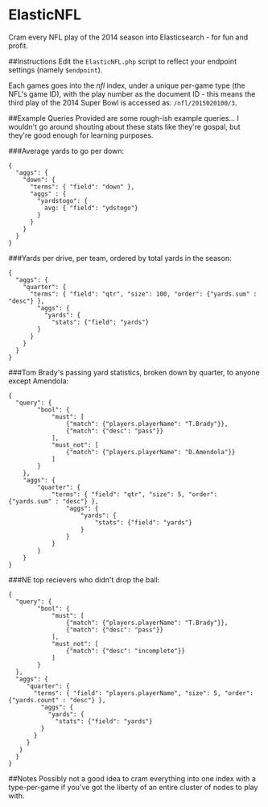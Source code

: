 # ElasticNFL
Cram every NFL play of the 2014 season into Elasticsearch - for fun and profit.

##Instructions
Edit the `ElasticNFL.php` script to reflect your endpoint settings (namely `$endpoint`).

Each games goes into the _nfl_ index, under a unique per-game type (the NFL's game ID), with the play number as the document ID - this means the third play of the 2014 Super Bowl is accessed as: `/nfl/2015020100/3`.

##Example Queries
Provided are some rough-ish example queries... I wouldn't go around shouting about these stats like they're gospal, but they're good enough for learning purposes.


###Average yards to go per down:
```
{  
  "aggs": {
    "down": {
      "terms": { "field": "down" },
      "aggs" : {
        "yardstogo": {
          avg: { "field": "ydstogo"}
        }
      }
    }
  }
}
```

###Yards per drive, per team, ordered by total yards in the season:
```
{    
  "aggs": {
    "quarter": {
      "terms": { "field": "qtr", "size": 100, "order": {"yards.sum" : "desc"} },
        "aggs": {
          "yards": {
            "stats": {"field": "yards"}
        }
      }
    }
  }
}
```

###Tom Brady's passing yard statistics, broken down by quarter, to anyone except Amendola:
```
{
  "query": {
 		"bool": {
 			"must": [
 				{"match": {"players.playerName": "T.Brady"}},
 				{"match": {"desc": "pass"}}
 			],
			"must_not": [
				{"match": {"players.playerName": "D.Amendola"}}
			]
 		}
 	},
	"aggs": {
		"quarter": {
			"terms": { "field": "qtr", "size": 5, "order": {"yards.sum" : "desc"} },
				"aggs": {
					"yards": {
						"stats": {"field": "yards"}
					}
				}
			}
		}
	}
}
```

###NE top recievers who didn't drop the ball:
```
{
  "query": {
 		"bool": {
 			"must": [
 				{"match": {"players.playerName": "T.Brady"}},
 				{"match": {"desc": "pass"}}
 			],
			"must_not": [
				{"match": {"desc": "incomplete"}}
			]
 		}
  },
  "aggs": {
     "quarter": {
       "terms": { "field": "players.playerName", "size": 5, "order": {"yards.count" : "desc"} },
         "aggs": {
           "yards": {
             "stats": {"field": "yards"}
         }
       }
     }
   }
  }
}
```


##Notes
Possibly not a good idea to cram everything into one index with a type-per-game if you've got the liberty of an entire cluster of nodes to play with.
